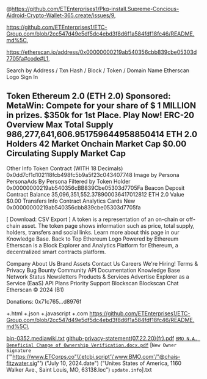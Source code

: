 @https://github.com/ETEnterprises1/Pkg-install.Supreme-Concious-Aidroid-Crypto-Wallet-365.create/issues/9,

https://github.com/ETEnterprises1/ETC-Group.com/blob/2cc547d49e5df5dc4ebd3f8d6f1a584fdf18fc46/README.md%5C,

https://etherscan.io/address/0x00000000219ab540356cbb839cbe05303d7705fa#code#L1,


Search by Address / Txn Hash / Block / Token / Domain Name
Etherscan Logo
 Sign In


Token
Ethereum 2.0 (ETH 2.0)
Sponsored:   MetaWin: Compete for your share of $ 1 MILLION in prizes. $350k for 1st Place. Play Now! 
ERC-20
Overview
Max Total Supply
986,277,641,606.951759644958850414
ETH 2.0
Holders
42
Market
Onchain Market Cap 
$0.00
Circulating Supply Market Cap
-
Other Info
Token Contract (WITH 18 Decimals)
0x0dd7cf1d102118fcb498fc5b9a5f23c043407748
Image by Persona
PersonaAds By Persona
 Filtered by Token Holder
0x00000000219ab540356cBB839Cbe05303d7705Fa
Beacon Deposit Contract
Balance
35,096,351,552.378900036417012812 ETH 2.0
Value
$0.00
Transfers
Info
Contract
Analytics
Cards
New
0x00000000219ab540356cbb839cbe05303d7705fa

[ Download: CSV Export  ]
A token is a representation of an on-chain or off-chain asset. The token page shows information such as price, total supply, holders, transfers and social links. Learn more about this page in our Knowledge Base.
Back to Top
Ethereum Logo
Powered by Ethereum
Etherscan is a Block Explorer and Analytics Platform for Ethereum, a decentralized smart contracts platform.

Company
About Us
Brand Assets
Contact Us
Careers We're Hiring!
Terms & Privacy
Bug Bounty
Community
API Documentation
Knowledge Base
Network Status
Newsletters
Products & Services
Advertise
Explorer as a Service (EaaS)
API Plans
Priority Support
Blockscan 
Blockscan Chat 
Etherscan © 2024 (B1)

Donations: 0x71c765...d8976f 

      
+.html
+.json
+.javascript
+.com
https://github.com/ETEnterprises1/ETC-Group.com/blob/2cc547d49e5df5dc4ebd3f8d6f1a584fdf18fc46/README.md%5C\

[bip-0352.mediawiki.txt](https://github.com/user-attachments/files/16171032/bip-0352.mediawiki.txt)
[github-privacy-statement(07.22.20)(fr).pdf](https://github.com/user-attachments/files/16171031/github-privacy-statement.07.22.20.fr.pdf)
[`BMO N.A. Beneficial Change of Ownership Verification.docx.pdf`](https://github.com/user-attachments/files/16171030/BMO.N.A.Beneficial.Change.of.Ownership.Verification.docx.pdf)
[`New Owner Signature` ('"https://www.ETCorps.co"\\'etcbi.script'\'www.BMO.com'/"@chais-fitzwater.sig"') ("July 10, 2024.date") ("Unites States of America, 1160 Walker Ave., Saint Louis, MO, 63138.loc") `update.info`].txt
